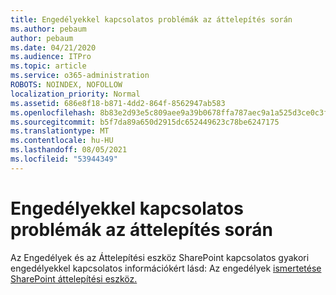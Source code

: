 ```yaml
---
title: Engedélyekkel kapcsolatos problémák az áttelepítés során
ms.author: pebaum
author: pebaum
ms.date: 04/21/2020
ms.audience: ITPro
ms.topic: article
ms.service: o365-administration
ROBOTS: NOINDEX, NOFOLLOW
localization_priority: Normal
ms.assetid: 686e8f18-b871-4dd2-864f-8562947ab583
ms.openlocfilehash: 8b83e2d93e5c809aee9a39b0678ffa787aec9a1a525d3ce0c3fbf4b17634a9da
ms.sourcegitcommit: b5f7da89a650d2915dc652449623c78be6247175
ms.translationtype: MT
ms.contentlocale: hu-HU
ms.lasthandoff: 08/05/2021
ms.locfileid: "53944349"
---
```

# <a name="permissions-issues-while-migrating"></a>Engedélyekkel kapcsolatos problémák az áttelepítés során

Az Engedélyek és az Áttelepítési eszköz SharePoint kapcsolatos gyakori engedélyekkel kapcsolatos információkért lásd: Az engedélyek [ismertetése SharePoint áttelepítési eszköz.](https://go.microsoft.com/fwlink/?linkid=2019753)
  

